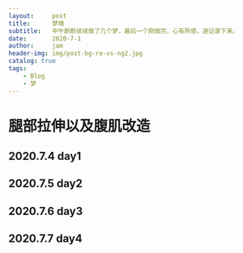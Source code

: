 ```yaml
---
layout:     post
title:      梦境
subtitle:   中午断断续续做了几个梦，最后一个刚做完，心有所感，遂记录下来。
date:       2020-7-1
author:     jam
header-img: img/post-bg-re-vs-ng2.jpg
catalog: true
tags:
    - Blog
    - 梦
---
```


# 腿部拉伸以及腹肌改造
## 2020.7.4 day1
## 2020.7.5 day2
## 2020.7.6 day3
## 2020.7.7 day4
